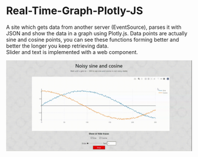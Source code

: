 # Real-Time-Graph-Plotly-JS
A site which gets data from another server (EventSource), parses it with JSON and show the data in a graph using Plotly.js. Data points are actually sine and cosine points, you can see these functions forming better and better the longer you keep retrieving data.  
Slider and text is implemented with a web component.

![showcase](git_img/showcase.gif)
